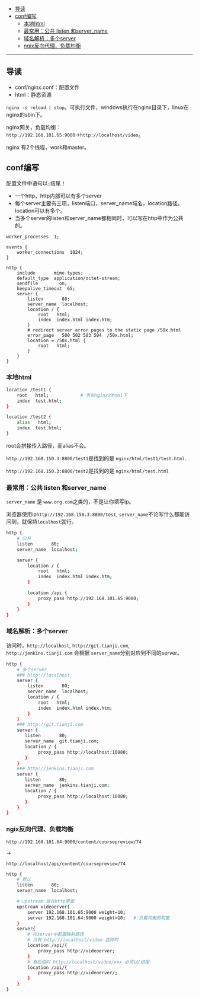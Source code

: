 - [导读](#导读)
- [conf编写](#conf编写)
  - [本地html](#本地html)
  - [最常用：公共 listen 和server\_name](#最常用公共-listen-和server_name)
  - [域名解析：多个server](#域名解析多个server)
  - [ngix反向代理、负载均衡](#ngix反向代理负载均衡)

---
## 导读
- conf/nginx.conf：配置文件
- html：静态资源

`nginx -s reload | stop`。可执行文件，windows执行在nginx目录下，linux在nginx的sbin下。

nginx网关，负载均衡：`http://192.168.101.65:9000`→`http://localhost/video`。

nginx 有2个线程，work和master。

## conf编写

配置文件中语句以`;`结尾！
- 一个http，http内部可以有多个server
- 每个server主要有三项，listen端口，server_name域名，location路径。location可以有多个。
- 当多个server的listen和server_name都相同时，可以写在http中作为公共的。

```nginx
worker_processes  1;

events {
    worker_connections  1024;
}

http {
    include       mime.types;
    default_type  application/octet-stream;
    sendfile        on;
    keepalive_timeout  65;
    server {
        listen       80;
        server_name  localhost;
        location / {
            root   html;
            index  index.html index.htm;
        }
        # redirect server error pages to the static page /50x.html
        error_page   500 502 503 504  /50x.html;
        location = /50x.html {
            root   html;
        }
    }
}
```

### 本地html

```bash
location /test1 {
    root   html;            # 当前nginx的html下
    index  test.html;
}

location /test2 {
    alias   html;
    index  test.html;
}
```

root会拼接传入路径，而alias不会。

`http://192.168.150.3:8800/test1`是找到的是 `nginx/html/test1/test.html`. 

`http://192.168.150.3:8800/test2`是找到的是 `nginx/html/test.html`



### 最常用：公共 listen 和server_name

`server_name` 是 `www.org.com`之类的，不是让你填写ip。

浏览器使用ip`http://192.168.150.3:8800/test`, `server_name`不论写什么都能访问到，就保持`localhost`就行。
```bash
http {
    # 公共
    listen       80;
    server_name  localhost;

    server {
        location / {
            root   html;
            index  index.html index.htm;
        }

        location /api {
            proxy_pass http://192.168.101.65:9000;
        }
    }
}
```
### 域名解析：多个server

访问时，`http://localhost`, `http://git.tianji.com`, `http://jenkins.tianji.com` 会根据 `server_name`分别对应到不同的server。
```bash
http {
    # 多个server
    ### http://localhost
    server {
        listen       80;
        server_name  localhost;
        location / {
            root   html;
            index  index.html index.htm;
        }
    }
    ### http://git.tianji.com
    server {
       listen       80;
       server_name  git.tianji.com;
       location / {
            proxy_pass http://localhost:10880;
       }
    }
    ### http://jenkins.tianji.com
    server {
       listen       80;
       server_name  jenkins.tianji.com;
       location / {
            proxy_pass http://localhost:18080;
       }
    }
}
```
### ngix反向代理、负载均衡

`http://192.168.101.64:9000/content/coursepreview/74`

→

`http://localhost/api/content/coursepreview/74`
```bash
http {
    # 默认
    listen       80;
    server_name  localhost;

    # upstream 放在http里面
    upstream videoerver{
        server 192.168.101.65:9000 weight=10;
        server 192.168.101.64:9000 weight=10;   # 负载均衡的权重
    }
    server{
        # 在server中配置映射路径
        # 只有 http://localhost/video 这样时
        location /api/{
            proxy_pass http://videoerver;
        }
        # 有后缀时 http://localhost/video/xxx 必须以/结尾
        location /api/{
            proxy_pass http://videoerver/;
        }
    }
}
```